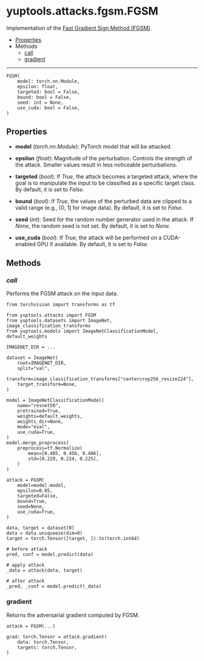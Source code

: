# yuptools.attacks.fgsm.FGSM

Implementation of the [Fast Gradient Sign Method (FGSM)](https://arxiv.org/abs/1412.6572).


- [Properties](#properties)
- Methods
  - [call](#call)
  - [gradient](#gradient)


---


```
FGSM(
    model: torch.nn.Module,
    epsilon: float,
    targeted: bool = False,
    bound: bool = False,
    seed: int = None,
    use_cuda: bool = False,
)
```

## Properties

- **model** (*torch.nn.Module*):
PyTorch model that will be attacked.

- **epsilon** (*float*):
Magnitude of the perturbation.
Controls the strength of the attack.
Smaller values result in less noticeable perturbations.

- **targeted** (*bool*):
If *True*, the attack becomes a targeted attack,
where the goal is to manipulate the input to be classified as a specific target class.
By default, it is set to *False*.

- **bound** (*bool*):
If *True*, the values of the perturbed data are clipped to a valid range
(e.g., [0, 1] for image data).
By default, it is set to *False*.

- **seed** (*int*):
Seed for the random number generator used in the attack.
If *None*, the random seed is not set.
By default, it is set to *None*.

- **use_cuda** (*bool*):
If *True*, the attack will be performed on a CUDA-enabled GPU if available.
By default, it is set to *False*.


## Methods


### *call*

Performs the FGSM attack on the input data.

```
from torchvision import transforms as tf

from yuptools.attacks import FGSM
from yuptools.datasets import ImageNet, image_classification_transforms
from yuptools.models import ImageNetClassificationModel, default_weights

IMAGENET_DIR = ...

dataset = ImageNet(
    root=IMAGENET_DIR,
    split="val",
    transform=image_classification_transforms["centercrop256_resize224"],
    target_transform=None,
)

model = ImageNetClassificationModel(
    name="resnet50",
    pretrained=True,
    weights=default_weights,
    weights_dir=None,
    mode="eval",
    use_cuda=True,
)
model.merge_preprocess(
    preprocess=tf.Normalize(
        mean=[0.485, 0.456, 0.406],
        std=[0.229, 0.224, 0.225],
    )
)

attack = FGSM(
    model=model.model,
    epsilon=0.05,
    targeted=False,
    bound=True,
    seed=None,
    use_cuda=True,
)

data, target = dataset[0]
data = data.unsqueeze(dim=0)
target = torch.Tensor([target, ]).to(torch.int64)

# before attack
pred, conf = model.predict(data)

# apply attack
_data = attack(data, target)

# after attack
_pred, _conf = model.predict(_data)
```


### gradient

Returns the adversarial gradient computed by FGSM.

```
attack = FGSM(...)

grad: torch.Tensor = attack.gradient(
    data: torch.Tensor,
    targets: torch.Tensor,
)
```
